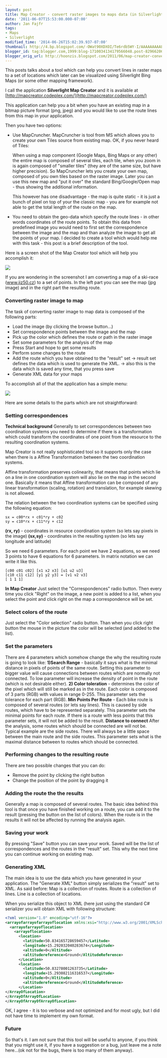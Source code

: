 ```yaml
---
layout: post
title: Map Creator - convert raster images to maps data (in Silverlight)
date: '2011-06-07T15:53:00.000-07:00'
author: Jan Fajfr
tags:
- Maps
- Silverlight
modified_time: '2014-06-26T15:02:39.937-07:00'
thumbnail: http://4.bp.blogspot.com/-OWat90XDXOI/Te6rdb5WY-I/AAAAAAAAALQ/ArDO4OjD7Gw/s72-c/map_creator_view.PNG
blogger_id: tag:blogger.com,1999:blog-1710034134179566048.post-8296620690953124543
blogger_orig_url: http://hoonzis.blogspot.com/2011/06/map-creator-convert-raster-images-to.html
---
```

This posts talks about a tool which can help you convert lines in raster
maps to a set of locations which later can be visualized using
Silverlight Bing Maps (or some other mapping framework).

I call the application **Silverlight Map Creator** and it is available at [http://mapcreator.codeplex.com/](http://mapcreator.codeplex.com/)

This application can help you a bit when you have an existing map in a
bitmap picture format (png, jpeg) and you would like to use the route
lines from this map in your application.

Then you have two options:

-   Use MapCruncher. MapCruncher is tool from MS which allows you to
    create your own Tiles source from existing map. OK, if you never
    heard of Tiles:

    When using a map component (Google Maps, Bing Maps or any other) the
    entire map is composed of several tiles, each tile, when you zoom in
    is again composed of "smaller tiles" (they are of the same size, but
    have higher precision).
    So MapCruncher lets you create your own map, composed of you own
    tiles based on the raster image. Later you can use this new map and
    "put it over" the standard Bing/Google/Open map - thus showing the
    additional information.

    This however has one disadvantage - the map is quite static - it is
    just a bunch of pixel on top of your the classic map - you are for
    example not able to get the total length of the route on the map.
-   You need to obtain the geo-data which specify the route lines - in
    other words coordinates of the route points. To obtain this data
    from predefined image you would need to first set the correspondence
    between the image and the map and than analyze the image to get all
    the points of your map.
    I decided to create a tool which would help me with this task - this
    post is a brief description of the tool.


Here is a screen shot of the Map Creator tool which will help you
accomplish it:

[![](http://4.bp.blogspot.com/-OWat90XDXOI/Te6rdb5WY-I/AAAAAAAAALQ/ArDO4OjD7Gw/s320/map_creator_view.PNG)](http://4.bp.blogspot.com/-OWat90XDXOI/Te6rdb5WY-I/AAAAAAAAALQ/ArDO4OjD7Gw/s1600/map_creator_view.PNG)


If you are wondering in the screenshot I am converting a map of a
ski-race (www.jiz50.cz) to a set of points. In the left part you can see
the map (jpg image) and in the right part the resulting route.

### Converting raster image to map
The task of converting raster image to map data is composed of the
following parts:

-   Load the image (by clicking the browse button...)
-   Set correspondence points between the image and the map
-   Pick up the color which defines the route or path in the raster
    image
-   Set some parameters for the analysis of the map
-   Press Start and hope to get some results
-   Perform some changes to the route
-   Add the route which you have obtained to the "result" set
    -> result set defines the data which is used to generate the
    XML.
    -> also this is the data which is saved any time, that you press
    save
-   Generate XML data for your maps

To accomplish all of that the application has a simple menu:

[![](http://4.bp.blogspot.com/-O3lmZzFGSBw/Te6rvXPC68I/AAAAAAAAALY/sNLJ49jLVVs/s320/map_creator_menu.PNG)](http://4.bp.blogspot.com/-O3lmZzFGSBw/Te6rvXPC68I/AAAAAAAAALY/sNLJ49jLVVs/s1600/map_creator_menu.PNG)

Here are some details to the parts which are not straightforward:
### Setting correspondences


**Technical background**
Generally to set correspondences between two coordination systems you
need to determine if there is a transformation which could transform the
coordinates of one point from the resource to the resulting coordination
systems.

Map Creator is not really sophisticated tool so it supports only the
case when there is a Affine Transformation between the two coordination
systems.

Affine transformation preserves colinearity, that means that points
which lie on a line in one coordination system will also lie on the map
in the second one. Basically it means that Affine transformation can be
composed of any linear transformation (scaling, rotation) and
translation, for example skewing is not allowed.

The relation between the two coordination systems can be specified using
the following equation:

```
sx = c00*rx + c01*ry + c02
sy = c10*rx + c11*ry + c12
```

**(rx, ry)** - coordinates in resource coordination system (so lets say
pixels in the image)
**(sx,sy)** - coordinates in the resulting system (so lets say longitude and
latitude)

So we need 6 parameters. For each point we have 2 equations, so we need
3 points to have 6 equations for 6 parameters. In matrix notation we can
write it like this.

```
[c00 c01 c02] [x1 x2 x3] [u1 u2 u3]
[c10 c11 c12] [y1 y2 y3] = [v1 v2 v3]
[ 1 1 1]
```

**In Map Creator**
Just select the "Correspondences" radio button. Then every time you
click "Right" on the image, a new point is added to a list, when you
select the point and click right on the map a correspondence will be
set.


### Select colors of the route
Just select the "Color selection" radio button. Than when you click
right button the mouse in the picture the color will be selected (and
added to the list).


### Set the parameters
There are 4 parameters which somehow change the why the resulting route
is going to look like:
**1)Search Range** - basically it says what is the minimal distance in
pixels of points of the same route. Setting this parameter to bigger
value will cause connections between routes which are normally not
connected. To low parameter will increase the density of point in the
route (which is not desirable either).
**2) Color toleration** - determines the color of the pixel which will
still be marked as in the route. Each color is composed of 3 parts (RGB)
with values in range 0-255. This parameter sets the tolerance for each
part (RGB).
**Min Points Per Route** - Each bike route is composed of several routes
(or lets say lines). This is caused by side routes, which have to be
represented separately. This parameter sets the minimal points for each
route. If there is a route with less points that this parameter sets, it
will not be added to the result.
**Distance to connect**
After the analysis, some routes which should be
connected are will not be. Typical example are the side routes. There
will always be a little space between the main route and the side
routes. This parameter sets what is the maximal distance between to
routes which should be connected.

### Performing changes to the resulting route
There are two possible changes that you can do:
- Remove the point by clicking the right button
- Change the position of the point by dragging it


### Adding the route the the results
Generally a map is composed of several routes. The basic idea behind
this tool is that once you have finished working on a route, you can add
it to the result (pressing the button on the list of colors). When the
route is in the results it will not be affected by running the analysis
again.


### Saving your work
By pressing "Save" button you can save your work. Saved will be the list
of correspondences and the routes in the "result" set. This why the next
time you can continue working on existing map.


### Generating XML
The main idea is to use the data which you have generated in your
application. The "Generate XML" button simply serializes the "result"
set to XML. As said before: Map is a collection of routes. Route is a collection of
lines. Line is a collection of locations.

When you serialize this object to XML (here just using the standard C\#
serializer you will obtain XML with following structure:

```xml
<?xml version="1.0" encoding="utf-16"?>
<arrayofarrayofarrayoflocation xmlns:xsi="http://www.w3.org/2001/XMLSchema-instance" xmlns:xsd="http://www.w3.org/2001/XMLSchema">
  <arrayofarrayoflocation>
    <arrayoflocation>
      <location>
        <latitude>50.834165728659457</Latitude>
        <longitude>15.292032040283674</Longitude>
        <altitude>0</Altitude>
        <altitudereference>Ground</AltitudeReference>
      </Location>
      <location>
        <latitude>50.83278001263735</Latitude>
        <longitude>15.293082116316537</Longitude>
        <altitude>0</Altitude>
        <altitudereference>Ground</AltitudeReference>
      </Location>
</ArrayOfLocation>
</ArrayOfArrayOfLocation>
</ArrayOfArrayOfArrayOfLocation>
```

OK, I agree - it is too verbose and not optimized and for most ugly, but
I did not have time to implement my own format.

### Future
So that's it. I am not sure that this tool will be useful to anyone, if
you think that you might use it, if you have a suggestion or a bug, just
leave me a note here...(ok not for the bugs, there is too many of them
anyway).
